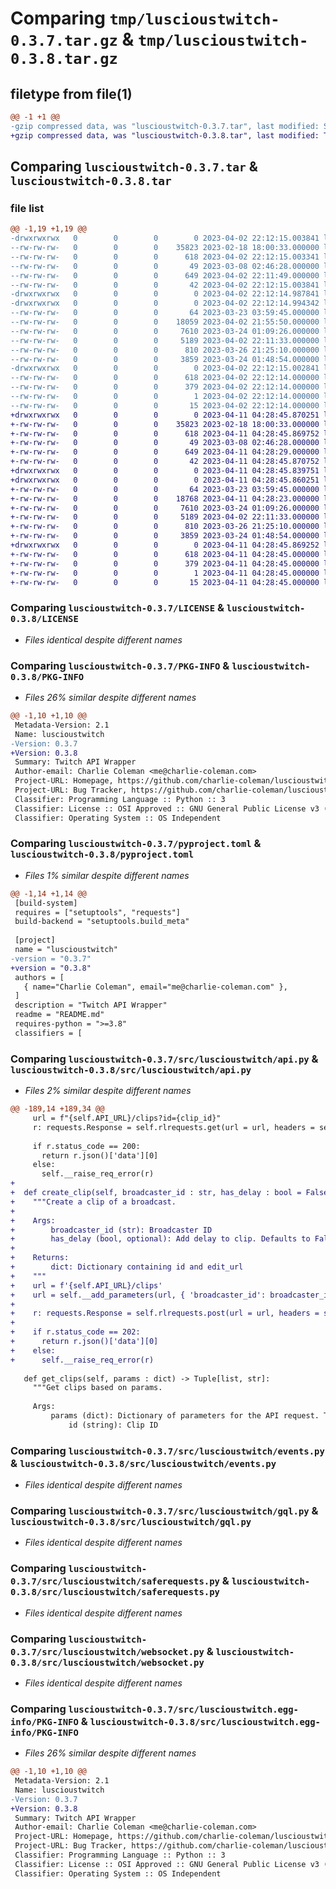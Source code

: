 # Comparing `tmp/luscioustwitch-0.3.7.tar.gz` & `tmp/luscioustwitch-0.3.8.tar.gz`

## filetype from file(1)

```diff
@@ -1 +1 @@
-gzip compressed data, was "luscioustwitch-0.3.7.tar", last modified: Sun Apr  2 22:12:15 2023, max compression
+gzip compressed data, was "luscioustwitch-0.3.8.tar", last modified: Tue Apr 11 04:28:45 2023, max compression
```

## Comparing `luscioustwitch-0.3.7.tar` & `luscioustwitch-0.3.8.tar`

### file list

```diff
@@ -1,19 +1,19 @@
-drwxrwxrwx   0        0        0        0 2023-04-02 22:12:15.003841 luscioustwitch-0.3.7/
--rw-rw-rw-   0        0        0    35823 2023-02-18 18:00:33.000000 luscioustwitch-0.3.7/LICENSE
--rw-rw-rw-   0        0        0      618 2023-04-02 22:12:15.003341 luscioustwitch-0.3.7/PKG-INFO
--rw-rw-rw-   0        0        0       49 2023-03-08 02:46:28.000000 luscioustwitch-0.3.7/README.md
--rw-rw-rw-   0        0        0      649 2023-04-02 22:11:49.000000 luscioustwitch-0.3.7/pyproject.toml
--rw-rw-rw-   0        0        0       42 2023-04-02 22:12:15.003841 luscioustwitch-0.3.7/setup.cfg
-drwxrwxrwx   0        0        0        0 2023-04-02 22:12:14.987841 luscioustwitch-0.3.7/src/
-drwxrwxrwx   0        0        0        0 2023-04-02 22:12:14.994342 luscioustwitch-0.3.7/src/luscioustwitch/
--rw-rw-rw-   0        0        0       64 2023-03-23 03:59:45.000000 luscioustwitch-0.3.7/src/luscioustwitch/__init__.py
--rw-rw-rw-   0        0        0    18059 2023-04-02 21:55:50.000000 luscioustwitch-0.3.7/src/luscioustwitch/api.py
--rw-rw-rw-   0        0        0     7610 2023-03-24 01:09:26.000000 luscioustwitch-0.3.7/src/luscioustwitch/events.py
--rw-rw-rw-   0        0        0     5189 2023-04-02 22:11:33.000000 luscioustwitch-0.3.7/src/luscioustwitch/gql.py
--rw-rw-rw-   0        0        0      810 2023-03-26 21:25:10.000000 luscioustwitch-0.3.7/src/luscioustwitch/saferequests.py
--rw-rw-rw-   0        0        0     3859 2023-03-24 01:48:54.000000 luscioustwitch-0.3.7/src/luscioustwitch/websocket.py
-drwxrwxrwx   0        0        0        0 2023-04-02 22:12:15.002841 luscioustwitch-0.3.7/src/luscioustwitch.egg-info/
--rw-rw-rw-   0        0        0      618 2023-04-02 22:12:14.000000 luscioustwitch-0.3.7/src/luscioustwitch.egg-info/PKG-INFO
--rw-rw-rw-   0        0        0      379 2023-04-02 22:12:14.000000 luscioustwitch-0.3.7/src/luscioustwitch.egg-info/SOURCES.txt
--rw-rw-rw-   0        0        0        1 2023-04-02 22:12:14.000000 luscioustwitch-0.3.7/src/luscioustwitch.egg-info/dependency_links.txt
--rw-rw-rw-   0        0        0       15 2023-04-02 22:12:14.000000 luscioustwitch-0.3.7/src/luscioustwitch.egg-info/top_level.txt
+drwxrwxrwx   0        0        0        0 2023-04-11 04:28:45.870251 luscioustwitch-0.3.8/
+-rw-rw-rw-   0        0        0    35823 2023-02-18 18:00:33.000000 luscioustwitch-0.3.8/LICENSE
+-rw-rw-rw-   0        0        0      618 2023-04-11 04:28:45.869752 luscioustwitch-0.3.8/PKG-INFO
+-rw-rw-rw-   0        0        0       49 2023-03-08 02:46:28.000000 luscioustwitch-0.3.8/README.md
+-rw-rw-rw-   0        0        0      649 2023-04-11 04:28:29.000000 luscioustwitch-0.3.8/pyproject.toml
+-rw-rw-rw-   0        0        0       42 2023-04-11 04:28:45.870752 luscioustwitch-0.3.8/setup.cfg
+drwxrwxrwx   0        0        0        0 2023-04-11 04:28:45.839751 luscioustwitch-0.3.8/src/
+drwxrwxrwx   0        0        0        0 2023-04-11 04:28:45.860251 luscioustwitch-0.3.8/src/luscioustwitch/
+-rw-rw-rw-   0        0        0       64 2023-03-23 03:59:45.000000 luscioustwitch-0.3.8/src/luscioustwitch/__init__.py
+-rw-rw-rw-   0        0        0    18768 2023-04-11 04:28:23.000000 luscioustwitch-0.3.8/src/luscioustwitch/api.py
+-rw-rw-rw-   0        0        0     7610 2023-03-24 01:09:26.000000 luscioustwitch-0.3.8/src/luscioustwitch/events.py
+-rw-rw-rw-   0        0        0     5189 2023-04-02 22:11:33.000000 luscioustwitch-0.3.8/src/luscioustwitch/gql.py
+-rw-rw-rw-   0        0        0      810 2023-03-26 21:25:10.000000 luscioustwitch-0.3.8/src/luscioustwitch/saferequests.py
+-rw-rw-rw-   0        0        0     3859 2023-03-24 01:48:54.000000 luscioustwitch-0.3.8/src/luscioustwitch/websocket.py
+drwxrwxrwx   0        0        0        0 2023-04-11 04:28:45.869252 luscioustwitch-0.3.8/src/luscioustwitch.egg-info/
+-rw-rw-rw-   0        0        0      618 2023-04-11 04:28:45.000000 luscioustwitch-0.3.8/src/luscioustwitch.egg-info/PKG-INFO
+-rw-rw-rw-   0        0        0      379 2023-04-11 04:28:45.000000 luscioustwitch-0.3.8/src/luscioustwitch.egg-info/SOURCES.txt
+-rw-rw-rw-   0        0        0        1 2023-04-11 04:28:45.000000 luscioustwitch-0.3.8/src/luscioustwitch.egg-info/dependency_links.txt
+-rw-rw-rw-   0        0        0       15 2023-04-11 04:28:45.000000 luscioustwitch-0.3.8/src/luscioustwitch.egg-info/top_level.txt
```

### Comparing `luscioustwitch-0.3.7/LICENSE` & `luscioustwitch-0.3.8/LICENSE`

 * *Files identical despite different names*

### Comparing `luscioustwitch-0.3.7/PKG-INFO` & `luscioustwitch-0.3.8/PKG-INFO`

 * *Files 26% similar despite different names*

```diff
@@ -1,10 +1,10 @@
 Metadata-Version: 2.1
 Name: luscioustwitch
-Version: 0.3.7
+Version: 0.3.8
 Summary: Twitch API Wrapper
 Author-email: Charlie Coleman <me@charlie-coleman.com>
 Project-URL: Homepage, https://github.com/charlie-coleman/luscioustwitch
 Project-URL: Bug Tracker, https://github.com/charlie-coleman/luscioustwitch/issues
 Classifier: Programming Language :: Python :: 3
 Classifier: License :: OSI Approved :: GNU General Public License v3 (GPLv3)
 Classifier: Operating System :: OS Independent
```

### Comparing `luscioustwitch-0.3.7/pyproject.toml` & `luscioustwitch-0.3.8/pyproject.toml`

 * *Files 1% similar despite different names*

```diff
@@ -1,14 +1,14 @@
 [build-system]
 requires = ["setuptools", "requests"]
 build-backend = "setuptools.build_meta"
 
 [project]
 name = "luscioustwitch"
-version = "0.3.7"
+version = "0.3.8"
 authors = [
   { name="Charlie Coleman", email="me@charlie-coleman.com" },
 ]
 description = "Twitch API Wrapper"
 readme = "README.md"
 requires-python = ">=3.8"
 classifiers = [
```

### Comparing `luscioustwitch-0.3.7/src/luscioustwitch/api.py` & `luscioustwitch-0.3.8/src/luscioustwitch/api.py`

 * *Files 2% similar despite different names*

```diff
@@ -189,14 +189,34 @@
     url = f"{self.API_URL}/clips?id={clip_id}"
     r: requests.Response = self.rlrequests.get(url = url, headers = self.DEFAULT_HEADERS)
     
     if r.status_code == 200:
       return r.json()['data'][0]
     else:
       self.__raise_req_error(r)
+      
+  def create_clip(self, broadcaster_id : str, has_delay : bool = False) -> dict:
+    """Create a clip of a broadcast.
+
+    Args:
+        broadcaster_id (str): Broadcaster ID
+        has_delay (bool, optional): Add delay to clip. Defaults to False.
+
+    Returns:
+        dict: Dictionary containing id and edit_url
+    """
+    url = f'{self.API_URL}/clips'
+    url = self.__add_parameters(url, { 'broadcaster_id': broadcaster_id, 'has_delay': 'true' if has_delay else 'false'})
+    
+    r: requests.Response = self.rlrequests.post(url = url, headers = self.DEFAULT_HEADERS)
+    
+    if r.status_code == 202:
+      return r.json()['data'][0]
+    else:
+      self.__raise_req_error(r)
 
   def get_clips(self, params : dict) -> Tuple[list, str]:
     """Get clips based on params.
 
     Args:
         params (dict): Dictionary of parameters for the API request. The valid params are:
             id (string): Clip ID
```

### Comparing `luscioustwitch-0.3.7/src/luscioustwitch/events.py` & `luscioustwitch-0.3.8/src/luscioustwitch/events.py`

 * *Files identical despite different names*

### Comparing `luscioustwitch-0.3.7/src/luscioustwitch/gql.py` & `luscioustwitch-0.3.8/src/luscioustwitch/gql.py`

 * *Files identical despite different names*

### Comparing `luscioustwitch-0.3.7/src/luscioustwitch/saferequests.py` & `luscioustwitch-0.3.8/src/luscioustwitch/saferequests.py`

 * *Files identical despite different names*

### Comparing `luscioustwitch-0.3.7/src/luscioustwitch/websocket.py` & `luscioustwitch-0.3.8/src/luscioustwitch/websocket.py`

 * *Files identical despite different names*

### Comparing `luscioustwitch-0.3.7/src/luscioustwitch.egg-info/PKG-INFO` & `luscioustwitch-0.3.8/src/luscioustwitch.egg-info/PKG-INFO`

 * *Files 26% similar despite different names*

```diff
@@ -1,10 +1,10 @@
 Metadata-Version: 2.1
 Name: luscioustwitch
-Version: 0.3.7
+Version: 0.3.8
 Summary: Twitch API Wrapper
 Author-email: Charlie Coleman <me@charlie-coleman.com>
 Project-URL: Homepage, https://github.com/charlie-coleman/luscioustwitch
 Project-URL: Bug Tracker, https://github.com/charlie-coleman/luscioustwitch/issues
 Classifier: Programming Language :: Python :: 3
 Classifier: License :: OSI Approved :: GNU General Public License v3 (GPLv3)
 Classifier: Operating System :: OS Independent
```

